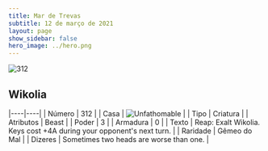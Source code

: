 ```yaml
---
title: Mar de Trevas
subtitle: 12 de março de 2021
layout: page
show_sidebar: false
hero_image: ../hero.png
---
```


![312](https://cdn.keyforgegame.com/media/card_front/pt/496_312_88F9H6VFHHXG_pt.png)

## Wikolia

|----|----|
| Número | 312 |
| Casa | ![Unfathomable](https://archonarcana.com/images/thumb/1/10/Unfathomable.png/22px-Unfathomable.png "Abissais") |
| Tipo | Criatura |
| Atributos | Beast |
| Poder | 3 |
| Armadura | 0 |
| Texto | Reap: Exalt Wikolia. Keys cost +4A during your opponent's next turn. |
| Raridade | Gêmeo do Mal |
| Dizeres | Sometimes two heads are worse than one. |
